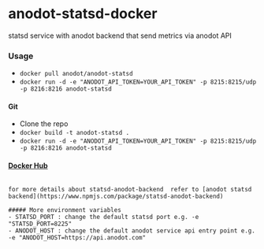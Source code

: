 anodot-statsd-docker
====================

statsd service with anodot backend that send metrics via anodot API  

### Usage
- `docker pull anodot/anodot-statsd`
- `docker run -d -e "ANODOT_API_TOKEN=YOUR_API_TOKEN" -p 8215:8215/udp -p 8216:8216 anodot-statsd`

#### Git

- Clone the repo
- `docker build -t anodot-statsd .`
- `docker run -d -e "ANODOT_API_TOKEN=YOUR_API_TOKEN" -p 8215:8215/udp -p 8216:8216 anodot-statsd`

#### [Docker Hub](https://hub.docker.com/r/anodot/anodot-statsd/) 

```

for more details about statsd-anodot-backend  refer to [anodot statsd backend](https://www.npmjs.com/package/statsd-anodot-backend)

##### More environment variables 
- STATSD_PORT : change the default statsd port e.g. -e "STATSD_PORT=8225"
- ANODOT_HOST : change the default anodot service api entry point e.g. -e "ANODOT_HOST=https://api.anodot.com"
